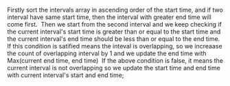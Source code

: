Firstly sort the intervals array in ascending order of the start time, and if two interval have same start time, then the interval with greater end time will come first.
​
Then we start from the second interval and we keep checking if the current interval's start time is greater than or equal to the start time and the current interval's end time should be less than or equal to the end time.
​
If this condition is satified means the inteval is overlapping, so we increaase the count of overlapping interval by 1 and we update the end time with Max(current end time, end time)
​
If the above condition is false, it means the current interval is not overlapping so we update the start time and end time with current interval's start and end time;
​